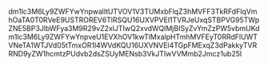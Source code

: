 dm1lc3M6Ly9ZWFYwYnpwalltUTVOV1V3TUMxbFlqZ3hMVFF3TkRFdFlqVmhOaTA0T0RVeE9USTROREV6TlRSQU16UXVPVEl1TVRJeUxqSTBPVG95TWpZNE5BP3JlbWFya3M9R29vZ2xlJTIwQ2xvdWQlMjBISyZvYmZzPW5vbmUKdm1lc3M6Ly9ZWFYwYnpveU1EVXhOV1kwTlMxalpHTmhMVFEyT0RRdFlUWTVNeTA1WTJVd05tTmxOR1l4WVdKQU16UXVNVEl4TGpFMExqZ3dPakkyTVRRND9yZW1hcmtzPUdvb2dsZSUyMENsb3VkJTIwVVMmb2Jmcz1ub25l
